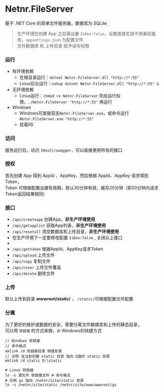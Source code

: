 # Netnr.FileServer
基于 .NET Core 的简单文件服务器，数据库为 SQLite

> 生产环境在创建 App 之后需设置 `IsDev:false`，设置直接生效不用重启服务，`appsettings.json` 为配置文件  
> 文件数据库 和 上传目录 赋予读写权限


### 运行
- 有环境依赖
    - 在根目录运行：`dotnet Netnr.FileServer.dll "http://*:55"`
    - Linux后台运行：`nohup dotnet Netnr.FileServer.dll "http://*:55" &`
- 无环境依赖
    - Linux运行：`chmod +x Netnr.FileServer` 先给运行权限，`./Netnr.FileServer "http://*:55"` 再运行
- Windows
    - Windows可直接双击`Netnr.FileServer.exe`，或命令运行`Netnr.FileServer.exe "http://*:55"`
    - 挂载IIS

### 访问
服务运行后，访问 `{Host}/swagger`，可以直接使用所有的接口

### 授权
首先创建 App 得到 AppId 、AppKey，然后根据 AppId、AppKey 请求得到 Token，  
Token 可根据配置设置有效期，默认30分钟有效，缓存20分钟（即20分钟内请求Token返回结果相同）

### 接口
- `/api/createapp` 创建App，**非生产环境使用**
- `/api/getapplist` 获取App列表，**非生产环境使用**
- `/api/resetall` 清空数据库和上传目录，**非生产环境使用**
- 在生产环境下一定要修改配置 `IsDev:false` , 关闭以上接口
- 
- `/api/gettoken` 根据AppId、AppKey请求Token
- `/api/upload` 上传文件
- `/api/copy` 复制文件
- `/api/cover` 上传文件覆盖
- `/api/delete` 删除文件

### 上传
默认上传到目录 **wwwroot/static/** ， `/static/`可根据配置文件配置

### 分离
为了更好的维护或数据的安全，需要分离文件数据库和上传的静态目录，  
可以用 `软链接` 的方式来做，`非` Windows的快捷方式  
```
// Windows 软链接
// 命令格式
mklink /d 软链接目录 物理目录 
// 示例 在当前创建 static 目录 指向 D盘的 static 目录
mklink /d static D:\static
```
```
# Linux 软链接
ln -s 源文件 软链接文件 # 命令格式
# 示例 gs 指向 /netnr/site/static 目录
ln -s /netnr/site/static /netnr/site/www/wwwroot/gs
```